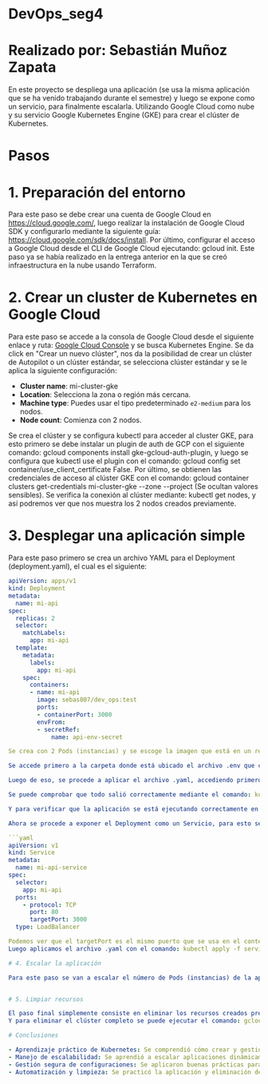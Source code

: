# DevOps_seg4

# Realizado por: Sebastián Muñoz Zapata

En este proyecto se despliega una aplicación (se usa la misma aplicación que se ha venido trabajando durante el semestre) y luego se expone como un servicio, para finalmente escalarla. Utilizando Google Cloud como nube y su servicio Google Kubernetes Engine (GKE) para crear el clúster de Kubernetes.

# Pasos

# 1. Preparación del entorno

Para este paso se debe crear una cuenta de Google Cloud en https://cloud.google.com/, luego realizar la instalación de Google Cloud SDK y configurarlo mediante la siguiente guía: https://cloud.google.com/sdk/docs/install. Por último, configurar el acceso a Google Cloud desde el CLI de Google Cloud ejecutando: gcloud init.
Este paso ya se había realizado en la entrega anterior en la que se creó infraestructura en la nube usando Terraform.

# 2. Crear un cluster de Kubernetes en Google Cloud

Para este paso se accede a la consola de Google Cloud desde el siguiente enlace y ruta: [Google Cloud Console](https://console.cloud.google.com/) y se busca Kubernetes Engine.
Se da click en "Crear un nuevo clúster", nos da la posibilidad de crear un clúster de Autopilot o un clúster estándar, se selecciona clúster estándar y se le aplica la siguiente configuración:

- **Cluster name**: mi-cluster-gke
- **Location**: Selecciona la zona o región más cercana.
- **Machine type**: Puedes usar el tipo predeterminado `e2-medium` para los nodos.
- **Node count**: Comienza con 2 nodos.

Se crea el clúster y se configura kubectl para acceder al cluster GKE, para esto primero se debe instalar un plugin de auth de GCP con el siguiente comando: gcloud components install gke-gcloud-auth-plugin, y luego se configura que kubectl use el plugin con el comando: gcloud config set container/use_client_certificate False.
Por último, se obtienen las credenciales de acceso al clúster GKE con el comando: gcloud container clusters get-credentials mi-cluster-gke --zone <zona> --project <tu-proyecto> (Se ocultan valores sensibles).
Se verifica la conexión al clúster mediante: kubectl get nodes, y así podremos ver que nos muestra los 2 nodos creados previamente.

# 3. Desplegar una aplicación simple

Para este paso primero se crea un archivo YAML para el Deployment (deployment.yaml), el cual es el siguiente:

```yaml
apiVersion: apps/v1
kind: Deployment
metadata:
  name: mi-api
spec:
  replicas: 2
  selector:
    matchLabels:
      app: mi-api
  template:
    metadata:
      labels:
        app: mi-api
    spec:
      containers:
      - name: mi-api
        image: sebas807/dev_ops:test
        ports:
        - containerPort: 3000 
        envFrom:
        - secretRef:
            name: api-env-secret 

Se crea con 2 Pods (instancias) y se escoge la imagen que está en un repositorio en Docker Hub de la aplicación que se ha venido trabajando durante todo el semestre (sebas807/dev_ops:test), con el puerto que se expone en esa aplicación (3000), y con un secret llamado api-env-secret que se configura de la siguiente manera desde la consola de Google Cloud SDK Shell:

Se accede primero a la carpeta donde está ubicado el archivo .env que contiene las variables de entorno necesarias para que la aplicación se ejecute correctamente, para esto se ejecuta el comando: cd "Ruta a la carpeta", y luego se crea el secret con el comando: kubectl create secret generic api-env-secret --from-env-file=.env

Luego de eso, se procede a aplicar el archivo .yaml, accediendo primero a la carpeta donde se encuentra y ejecutando el comando: kubectl apply -f deployment.yaml

Se puede comprobar que todo salió correctamente mediante el comando: kubectl get pods, con este podremos ver que los 2 pods creados están en correcto estado y ejecutándose.

Y para verificar que la aplicación se está ejecutando correctamente en cada pod lo podemos hacer accediendo a sus logs, con el comando: kubectl logs <nombre-del-pod>

Ahora se procede a exponer el Deployment como un Servicio, para esto se crea otro archivo .yaml (service.yaml) con lo siguiente:

```yaml
apiVersion: v1
kind: Service
metadata:
  name: mi-api-service
spec:
  selector:
    app: mi-api
  ports:
    - protocol: TCP
      port: 80
      targetPort: 3000
  type: LoadBalancer

Podemos ver que el targetPort es el mismo puerto que se usa en el contenedor al hacer el Deployment (containerPort).
Luego aplicamos el archivo .yaml con el comando: kubectl apply -f service.yaml. Y podemos ejecutar el comando: kubectl get services para comprobar que todo salió correctamente, nos mostrará el servicio creado con el nombre mi-api-service y una EXTERNAL-IP que podemos usar para acceder y probar la API desde un navegador o Postman, siguiendo la ruta: http://EXTERNAL-IP/api/v2/leagues.

# 4. Escalar la aplicación

Para este paso se van a escalar el número de Pods (instancias) de la aplicación ejecutando el comando: kubectl scale deployment mi-aplicacion --replicas=4, lo que hará que aumente la cantidad de instancias del contenedor que están corriendo (aplicación corriendo) de 2 (valor que pusimos al crear el deployment) a 4. Y luego comprobamos que se haya aplicado correctamente con el comando:  kubectl get pods, con esto podremos comprobar que ahora en vez de 2 pods corriendo veremos 4.


# 5. Limpiar recursos

El paso final simplemente consiste en eliminar los recursos creados previamente, para eliminar el Deployment y el Servicio, se ejecutan los comandos: kubectl delete -f deployment.yaml y kubectl delete -f service.yaml. 
Y para eliminar el clúster completo se puede ejecutar el comando: gcloud container clusters delete mi-cluster-gke --zone <zona> --project <tu-proyecto>, o eliminarlo manualmente desde la consola de Google Cloud.

# Conclusiones

- Aprendizaje práctico de Kubernetes: Se comprendió cómo crear y gestionar un clúster, desplegar aplicaciones en contenedores usando Deployments y exponerlas como Servicios.
- Manejo de escalabilidad: Se aprendió a escalar aplicaciones dinámicamente aumentando o disminuyendo el número de pods para ajustar la capacidad según la demanda.
- Gestión segura de configuraciones: Se aplicaron buenas prácticas para manejar variables sensibles con Secrets en Kubernetes, evitando exponer datos confidenciales en los archivos de configuración.
- Automatización y limpieza: Se practicó la aplicación y eliminación de recursos con kubectl y la gestión del ciclo de vida del clúster en Google Cloud, facilitando la administración eficiente y ordenada del entorno.


